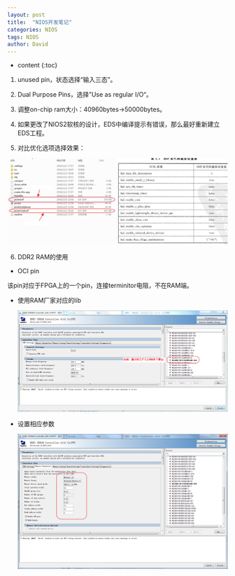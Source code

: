 ```yaml
---
layout: post
title:  "NIOS开发笔记"
categories: NIOS
tags: NIOS
author: David
---
```


* content
{:toc}

1. unused pin，状态选择“输入三态”。

2. Dual Purpose Pins，选择”Use as regular I/O“。

3. 调整on-chip ram大小：40960bytes->50000bytes。

4. 如果更改了NIOS2软核的设计，EDS中编译提示有错误，那么最好重新建立EDS工程。

5. 对比优化选项选择效果：

  ![优化编译选项前后对比](https://github.com/titron/titron.github.io/raw/master/img/2019-10-17-nios_optimize.png)

6. DDR2 RAM的使用

* OCI pin

该pin对应于FPGA上的一个pin，连接terminitor电阻，不在RAM端。

* 使用RAM厂家对应的lib
  
  ![DDR2厂家lib](https://github.com/titron/titron.github.io/raw/master/img/2019-10-17-nios_ddr2.png)

* 设置相应参数

  ![DDR2厂家lib](https://github.com/titron/titron.github.io/raw/master/img/2019-10-17-nios_ddr2_para.png)
 
